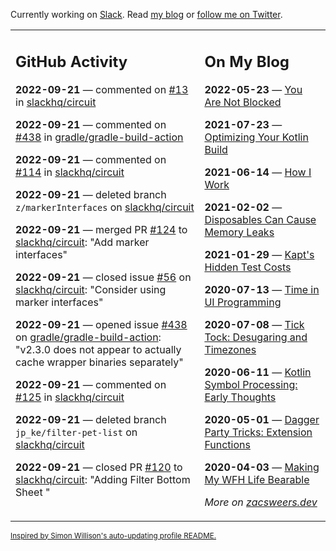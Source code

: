 Currently working on [Slack](https://slack.com/). Read [my blog](https://zacsweers.dev/) or [follow me on Twitter](https://twitter.com/ZacSweers).

<table><tr><td valign="top" width="60%">

## GitHub Activity
<!-- githubActivity starts -->
**2022-09-21** — commented on [#13](https://github.com/slackhq/circuit/issues/13#issuecomment-1253879430) in [slackhq/circuit](https://github.com/slackhq/circuit)

**2022-09-21** — commented on [#438](https://github.com/gradle/gradle-build-action/issues/438#issuecomment-1253841927) in [gradle/gradle-build-action](https://github.com/gradle/gradle-build-action)

**2022-09-21** — commented on [#114](https://github.com/slackhq/circuit/pull/114#issuecomment-1253783093) in [slackhq/circuit](https://github.com/slackhq/circuit)

**2022-09-21** — deleted branch `z/markerInterfaces` on [slackhq/circuit](https://github.com/slackhq/circuit)

**2022-09-21** — merged PR [#124](https://github.com/slackhq/circuit/pull/124) to [slackhq/circuit](https://github.com/slackhq/circuit): "Add marker interfaces"

**2022-09-21** — closed issue [#56](https://github.com/slackhq/circuit/issues/56) on [slackhq/circuit](https://github.com/slackhq/circuit): "Consider using marker interfaces"

**2022-09-21** — opened issue [#438](https://github.com/gradle/gradle-build-action/issues/438) on [gradle/gradle-build-action](https://github.com/gradle/gradle-build-action): "v2.3.0 does not appear to actually cache wrapper binaries separately"

**2022-09-21** — commented on [#125](https://github.com/slackhq/circuit/pull/125#issuecomment-1253194574) in [slackhq/circuit](https://github.com/slackhq/circuit)

**2022-09-21** — deleted branch `jp_ke/filter-pet-list` on [slackhq/circuit](https://github.com/slackhq/circuit)

**2022-09-21** — closed PR [#120](https://github.com/slackhq/circuit/pull/120) to [slackhq/circuit](https://github.com/slackhq/circuit): "Adding Filter Bottom Sheet "
<!-- githubActivity ends -->
</td><td valign="top" width="40%">

## On My Blog
<!-- blog starts -->
**2022-05-23** — [You Are Not Blocked](https://www.zacsweers.dev/you-are-not-blocked/)

**2021-07-23** — [Optimizing Your Kotlin Build](https://www.zacsweers.dev/optimizing-your-kotlin-build/)

**2021-06-14** — [How I Work](https://www.zacsweers.dev/how-i-work/)

**2021-02-02** — [Disposables Can Cause Memory Leaks](https://www.zacsweers.dev/disposables-can-cause-memory-leaks/)

**2021-01-29** — [Kapt's Hidden Test Costs](https://www.zacsweers.dev/kapts-hidden-test-costs/)

**2020-07-13** — [Time in UI Programming](https://www.zacsweers.dev/time-in-ui/)

**2020-07-08** — [Tick Tock: Desugaring and Timezones](https://www.zacsweers.dev/ticktock-desugaring-timezones/)

**2020-06-11** — [Kotlin Symbol Processing: Early Thoughts](https://www.zacsweers.dev/kotlin-symbol-processor-early-thoughts/)

**2020-05-01** — [Dagger Party Tricks: Extension Functions](https://www.zacsweers.dev/dagger-party-tricks-extension-functions/)

**2020-04-03** — [Making My WFH Life Bearable](https://www.zacsweers.dev/making-wfh-life-bearable/)
<!-- blog ends -->
_More on [zacsweers.dev](https://zacsweers.dev/)_
</td></tr></table>

<sub><a href="https://simonwillison.net/2020/Jul/10/self-updating-profile-readme/">Inspired by Simon Willison's auto-updating profile README.</a></sub>